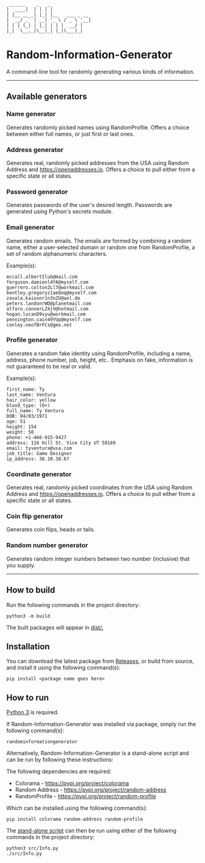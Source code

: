 ```text
 ______    _   _
|  ____|  | | | |
| |__ __ _| |_| |__   ___ _ __
|  __/ _` | __| '_ \ / _ \ '__|
| | | (_| | |_| | | |  __/ |
|_|  \__,_|\__|_| |_|\___|_|
```

# Random-Information-Generator
A command-line tool for randomly generating various kinds of information.

---

## Available generators

### Name generator

Generates randomly picked names using RandomProfile. Offers a choice between either full names, or just first or last ones.

### Address generator

Generates real, randomly picked addresses from the USA using Random Address and <https://openaddresses.io>. Offers a choice to pull either from a specific state or all states.

### Password generator

Generates passwords of the user's desired length. Passwords are generated using Python's secrets module.

### Email generator

Generates random emails. The emails are formed by combining a random name, either a user-selected domain or random one from RandomProfile, a set of random alphanumeric characters.

Example(s):
```text
mccall.albertIluG@mail.com
ferguson.damienl4YA@myself.com
guerrero.colton2Ll7@workmail.com
bentley.gregoryz1aeQoq@myself.com
zavala.kaisonr1n3nZU@aol.de
peters.landonrWD@planetmail.com
alfaro.connerLZ4jV@hotmail.com
hogan.lucanD9vyu@workmail.com
pennington.cain49YUp@myself.com
conley.neofBrFCs@gmx.net
```

### Profile generator

Generates a random fake identity using RandomProfile, including a name, address, phone number, job, height, etc.. Emphasis on fake, information is not guaranteed to be real or valid.

Example(s):

```text
first_name: Ty
last_name: Ventura
hair_color: yellow
blood_type: (O+)
full_name: Ty Ventura
DOB: 04/03/1971
age: 51
height: 154
weight: 50
phone: +1-466-915-9427
address: 116 Hill St. Vice City UT 58169
email: tyventura@usa.com
job_title: Game Designer
ip_address: 38.10.38.67
```

### Coordinate generator

Generates real, randomly picked coordinates from the USA using Random Address and <https://openaddresses.io>. Offers a choice to pull either from a specific state or all states.

### Coin flip generator

Generates coin flips, heads or tails.

### Random number generator

Generates random integer numbers between two number (inclusive) that you supply.

---

## How to build

Run the following commands in the project directory:

```console
python3 -m build
```

The built packages will appear in [dist/.](dist "Distributables folder.")

## Installation

You can download the latest package from [Releases,](https://github.com/FatherVonTayvious/Random-Information-Generator/releases "Random-Information-Generator releases.") or build from source, and install it using the following command(s):

```console
pip install <package name goes here>
```

## How to run

[Python 3](https://www.python.org "Python homepage") is required.

If Random-Information-Generator was installed via package, simply run the following command(s):

```console
randominformationgenerator
```

Alternatively, Random-Information-Generator is a stand-alone script and can be run by following these instructions:

The following dependencies are required:

- Colorama - <https://pypi.org/project/colorama>
- Random Address - <https://pypi.org/project/random-address>
- RandomProfile - <https://pypi.org/project/random-profile>

Which can be installed using the following command(s):
```console
pip install colorama random-address random-profile
```

The [stand-alone script](src/Info.py "Random-Information-Generator") can then be run using either of the following commands in the project directory:
```console
python3 src/Info.py
./src/Info.py
```